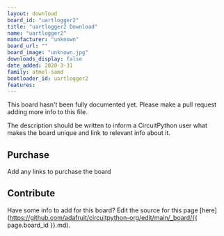 ```yaml
---
layout: download
board_id: "uartlogger2"
title: "uartlogger2 Download"
name: "uartlogger2"
manufacturer: "unknown"
board_url: ""
board_image: "unknown.jpg"
downloads_display: false
date_added: 2020-3-31
family: atmel-samd
bootloader_id: uartlogger2
features:
---
```


This board hasn't been fully documented yet. Please make a pull request adding more info to this file.

The description should be written to inform a CircuitPython user what makes the board unique and link to relevant info about it.

## Purchase
Add any links to purchase the board

## Contribute

Have some info to add for this board? Edit the source for this page [here](https://github.com/adafruit/circuitpython-org/edit/main/_board/{{ page.board_id }}.md).
